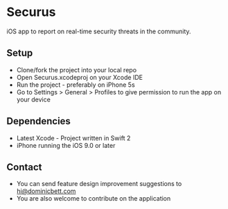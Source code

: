 # Securus
iOS app to report on real-time security threats in the community.

## Setup
* Clone/fork the project into your local repo
* Open Securus.xcodeproj on your Xcode IDE
* Run the project - preferably on iPhone 5s
* Go to Settings > General > Profiles to give permission to run the app on your device


## Dependencies
* Latest Xcode - Project written in Swift 2
* iPhone running the iOS 9.0 or later

## Contact
* You can send feature design improvement suggestions to hi@dominicbett.com
* You are also welcome to contribute on the application
